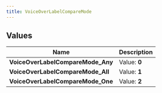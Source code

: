 ```yaml
---
title: VoiceOverLabelCompareMode
---
```


## Values
| Name | Description |
| ---- | ----------- |
| **VoiceOverLabelCompareMode_Any** | Value: **0** |
| **VoiceOverLabelCompareMode_All** | Value: **1** |
| **VoiceOverLabelCompareMode_One** | Value: **2** |

